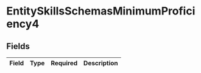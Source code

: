 # EntitySkillsSchemasMinimumProficiency4


## Fields

| Field       | Type        | Required    | Description |
| ----------- | ----------- | ----------- | ----------- |